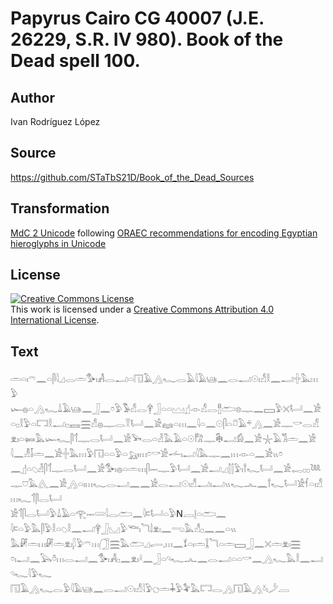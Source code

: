 # Papyrus Cairo CG 40007 (J.E. 26229, S.R. IV 980). Book of the Dead spell 100.

## Author 

Ivan Rodríguez López

## Source 

https://github.com/STaTbS21D/Book_of_the_Dead_Sources

## Transformation 

[MdC 2 Unicode](https://statbs21d.github.io/mdc2unicode.html) following [ORAEC recommendations for encoding Egyptian hieroglyphs in Unicode](https://github.com/oraec/recommendations-encoding-hieroglyphs)

## License 

<a rel="license" href="http://creativecommons.org/licenses/by/4.0/"><img alt="Creative Commons License" style="border-width:0" src="https://i.creativecommons.org/l/by/4.0/88x31.png" /></a><br />This work is licensed under a <a rel="license" href="http://creativecommons.org/licenses/by/4.0/">Creative Commons Attribution 4.0 International License</a>.

## Text 

<hiero>𓏛𓏏𓏤𓍼𓈖𓏏𓋴𓇋𓈎𓂋𓏛𓅜𓏤𓀻𓂋𓂝𓏏𓉔𓄿𓂻𓆑𓂋𓄿𓇋𓄿𓊞𓈖𓂋𓂝𓇳𓏤𓀭𓎛𓈖𓂝𓏶𓅓𓏥𓅱<br>
𓆱𓐍𓏏𓂻𓆑𓍑𓄿𓊞𓈖𓃀𓈖𓏌𓅱𓅣𓀭𓂋𓋁𓃀𓏏𓏏𓈉𓊨𓁹𓀭𓂋𓊽𓂧𓊖𓊃𓈖𓈙𓅱𓏴𓂡𓈖𓀀<br>
𓏏𓊪𓎛𓅱𓏏𓉐𓎛𓂝𓊪𓈘𓈗𓀭𓐍𓊃𓂋𓎝𓂡𓈖𓀀𓈐𓏏𓏥𓈖𓇋𓏏𓈖𓇳𓋴𓏏𓍔𓄿𓍬𓂻𓈖𓀀𓊃𓎡𓂋𓀭<br>
𓁷𓏤𓏏𓍃𓅓𓆱𓆑𓋴𓄊𓊃𓂋𓂡𓈖𓀀𓅨𓂋𓏏𓁐𓅓𓄿𓏏𓇳𓀗𓊃𓇗𓂝𓀁𓈖𓀀𓇼𓄿𓀢𓏛𓈖𓀀<br>
𓇋𓈖𓁚𓄥𓏛𓈖𓀀𓏶𓅓𓏥𓅱𓉔𓏏𓏏𓅱𓏏𓃷𓏥𓏌𓎡𓀀𓌡𓏤𓂝𓇋𓅓𓊃𓈖𓏥𓁹𓏏𓈖𓀀𓏭𓏌<br>
𓈖𓊨𓏏𓆇𓁐𓋴𓄊𓊃𓂋𓂡𓈖𓀀𓅜𓏤𓐍𓏏𓏛𓏥𓋴𓋭𓊃𓅱𓂡𓈖𓀀𓂝𓈎𓂭𓂭𓅱𓏤𓍙𓆑𓂡𓈖𓀀𓉻𓊪𓊪𓆙<br>
𓊃𓈞𓅓𓂽𓈖𓀀𓂻𓏏𓏤𓏥𓆑𓂋𓂝𓈖𓈖𓀀𓂋𓂝𓇳𓏤𓀭𓂝𓏤𓂝𓏭𓆑𓂜𓈖𓍙𓆑𓂡𓀀𓆳𓏏𓏤𓀭𓏥𓆑𓄊𓋴𓂋𓂡<br>
𓀀𓄊𓋴𓂋𓂡𓅱𓍑𓄿𓏏𓂀𓋭𓄲𓇋𓂋𓂧𓈖𓇋𓍸𓂡𓏏𓅱N𓐙𓊤𓏏𓂧𓈖<br>
𓇋𓍸𓏏𓅱𓅓𓋴𓅱𓎛𓏏𓆇𓎛𓈖𓂝𓋁𓃀𓈋𓅱𓆝𓏤𓆓𓌃𓁷𓏤𓈖𓂸𓅓𓀭𓊪𓈖𓈖𓏏𓏭<br>
𓅓𓏞𓏛𓏥𓏞𓏛𓁷𓏤𓆄𓅱𓍼𓏥𓃂𓈗𓅓𓂧𓈎𓂷𓈒𓏥𓈖𓍍𓏏𓏤𓏛𓆼𓆓𓏏𓏛𓈙𓃀𓈖𓏴𓏛𓁷𓏤𓈗<br>
𓏌𓏤𓂝𓈖𓅂𓏊𓏥𓂋𓂝𓈖𓅜𓏤𓀻𓊪𓈖𓁷𓏤𓍲𓈖𓃀𓏏𓄹𓆑𓂜𓈖𓂋𓂝𓏏𓏏𓎡𓈖𓂻𓆑𓅓𓎛𓈖𓂝𓄹𓆑𓇋𓅱𓆑<br>
𓉔𓄿𓂻𓆑𓂋𓅱𓇋𓄿𓊞𓈖𓂋𓂝𓇳𓏤𓀭𓇋𓅱𓐎𓏛𓇓𓅱𓅝𓅓𓉐𓂋𓂻𓉔𓄿𓂻𓍱𓏤𓌳𓐙<br></hiero>